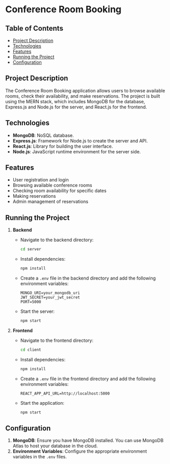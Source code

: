 # Conference Room Booking

## Table of Contents
- [Project Description](#project-description)
- [Technologies](#technologies)
- [Features](#features)
- [Running the Project](#running-the-project)
- [Configuration](#configuration)

## Project Description
The Conference Room Booking application allows users to browse available rooms, check their availability, and make reservations. The project is built using the MERN stack, which includes MongoDB for the database, Express.js and Node.js for the server, and React.js for the frontend.

## Technologies
- **MongoDB**: NoSQL database.
- **Express.js**: Framework for Node.js to create the server and API.
- **React.js**: Library for building the user interface.
- **Node.js**: JavaScript runtime environment for the server side.

## Features
- User registration and login
- Browsing available conference rooms
- Checking room availability for specific dates
- Making reservations
- Admin management of reservations

## Running the Project
1. **Backend**
    - Navigate to the backend directory:
      ```bash
      cd server
      ```
    - Install dependencies:
      ```bash
      npm install
      ```
    - Create a `.env` file in the backend directory and add the following environment variables:
      ```
      MONGO_URI=your_mongodb_uri
      JWT_SECRET=your_jwt_secret
      PORT=5000
      ```
    - Start the server:
      ```bash
      npm start
      ```

2. **Frontend**
    - Navigate to the frontend directory:
      ```bash
      cd client
      ```
    - Install dependencies:
      ```bash
      npm install
      ```
    - Create a `.env` file in the frontend directory and add the following environment variables:
      ```
      REACT_APP_API_URL=http://localhost:5000
      ```
    - Start the application:
      ```bash
      npm start
      ```

## Configuration
1. **MongoDB**: Ensure you have MongoDB installed. You can use MongoDB Atlas to host your database in the cloud.
2. **Environment Variables**: Configure the appropriate environment variables in the `.env` files.
